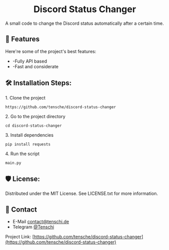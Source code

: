<h1 align="center" id="title">Discord Status Changer</h1>

<p id="description">A small code to change the Discord status automatically after a certain time.</p>

  
  
<h2>🧐 Features</h2>

Here're some of the project's best features:

*   \-Fully API based
*   \-Fast and considerate

<h2>🛠️ Installation Steps:</h2>

<p>1. Clone the project</p>

```
https://github.com/tensche/discord-status-changer
```

<p>2. Go to the project directory</p>

```
cd discord-status-changer
```

<p>3. Install dependencies</p>

```
pip install requests
```

<p>4. Run the script</p>

```
main.py
```

<h2>🛡️ License:</h2>

Distributed under the MIT License. See LICENSE.txt for more information.

## :handshake: Contact

- E-Mail contact@tenschi.de
- Telegram [@Tenschi](https://t.me/tenschi)

Project Link: [https://github.com/tensche/discord-status-changer](https://github.com/tensche/discord-status-changer)
